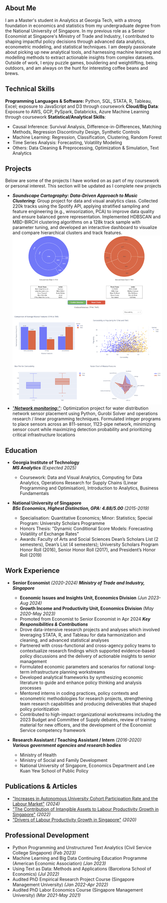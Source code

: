 ## About Me
I am a Master's student in Analytics at Georgia Tech, with a strong foundation in economics and statistics from my undergraduate degree from the National University of Singapore. In my previous role as a Senior Economist at Singapore's Ministry of Trade and Industry, I contributed to shaping impactful policy decisions through advanced data analytics, econometric modeling, and statistical techniques. I am deeply passionate about picking up new analytical tools, and harnessing machine learning and modelling methods to extract actionable insights from complex datasets. Outside of work, I enjoy puzzle games, bouldering and weightlifting, being outdoors, and am always on the hunt for interesting coffee beans and brews.

## Technical Skills
**Programming Languages & Software:** Python, SQL, STATA, R, Tableau, Excel; exposure to JavaScript and D3 through coursework
**Cloud/Big Data**: Exposure to AWS, GCP, PySpark, Databricks, Azure Machine Learning through coursework
**Statistical/Analytical Skills**:
- Causal Inference: Survival Analysis, Difference-in-Differences, Matching Methods, Regression Discontinuity Design, Synthetic Controls
- Machine Learning: Regression, Classification, Clustering, Random Forest
- Time Series Analysis: Forecasting, Volatility Modeling
- Others: Data Cleaning & Preprocessing, Optimization & Simulation, Text Analytics

## Projects
Below are some of the projects I have worked on as part of my coursework or personal interest. This section will be updated as I complete new projects
- ***Soundscape Cartography: Data-Driven Approach to Music Clustering***: Group project for data and visual analytics class. Collected 220k tracks using the Spotify API, applying stratified sampling and feature engineering (e.g., winsorization, PCA) to improve data quality and ensure balanced genre representation. Implemented HDBSCAN and MBD-BIRCH clustering algorithms on a 128k track sample with parameter tuning, and developed an interactive dashboard to visualize and compare hierarchical clusters and track features.
![Clustering Visualization](/assets/dva/dva_dashboard.png)
- ["***Network monitoring:***"](https://github.com/jesstingjh/network-monitoring): Optimization project for water distribution network sensor placement using Python, Gurobi Solver and operations research / linear programming techniques. Formulated integer programs to place sensors across an 811-sensor, 1123-pipe network, minimizing sensor count while maximizing detection probability and prioritizing critical infrastructure locations

## Education
- **Georgia Institute of Technology**   
***MS Analytics*** *(Expected 2025)*  
    - Coursework: Data and Visual Analytics, Computing for Data Analytics, Operations Research for Supply Chains (Linear Programming and Optimisation), Introduction to Analytics, Business Fundamentals

- **National University of Singapore**  
***BSc Economics, Highest Distinction, GPA: 4.88/5.00*** *(2015-2019)*   
    - Specialisation: Quantitative Economics; Minor: Statistics; Special Program: University Scholars Programme 
    - Honors Thesis: "Dynamic Conditional Score Models: Forecasting Volatility of Exchange Rates"  
    - Awards:  Faculty of Arts and Social Sciences Dean’s Scholars List (2 semesters), Dean’s List (4 semesters); University Scholars Program Honor Roll (2016), Senior Honor Roll (2017), and President’s Honor Roll (2019)   
    

## Work Experience
- **Senior Economist** *(2020-2024)*
***Ministry of Trade and Industry, Singapore*** 
    - **Economic Issues and Insights Unit, Economics Division** *(Jun 2023-Aug 2024)*
    - **Growth Income and Productivity Unit, Economics Division** *(May 2020-May 2023)*
    - Promoted from Economist to Senior Economist in Apr 2024
***Key Responsibilities & Contributions***
    - Drove data-intensive research projects and analyses which involved leveraging STATA, R, and Tableau for data harmonization and cleaning, and advanced statistical analyses
    - Partnered with cross-functional and cross-agency policy teams to contextualize research findings which supported evidence-based policy discussions and the delivery of actionable insights to senior management
    - Formulated economic parameters and scenarios for national long-term infrastructure planning workstreams
    - Developed analytical frameworks by synthesizing economic literature to guide and enhance policy thinking and analysis processes
    - Mentored interns in coding practices, policy contexts and econometric methodologies for research projects, strengthening team research capabilities and producing deliverables that shaped policy prioritization
    - Contributed to high-impact organizational workstreams including the 2023 Budget and Committee of Supply debates, review of training material for new officers, and the development of the Economist Service competency framework

- **Research Assistant / Teaching Assistant / Intern** *(2016-2020)*  
***Various government agencies and research bodies***   
    - Ministry of Health
    - Ministry of Social and Family Development
    - National University of Singapore, Economics Department and Lee Kuan Yew School of Public Policy


## Publications & Articles
- ["Increases in Autonomous University Cohort Participation Rate and the Labour Market"](https://www.mti.gov.sg/-/media/MTI/Resources/Economic-Survey-of-Singapore/2024/Economic-Survey-of-Singapore-First-Quarter-2024/FA_1Q24.pdf) *(2024)*
- ["The Contribution of Intangible Assets to Labour Productivity Growth in Singapore"](https://www.mti.gov.sg/-/media/MTI/Resources/Economic-Survey-of-Singapore/2022/Economic-Survey-of-Singapore-First-Quarter-2022/FA2_1Q22.pdf) *(2022)*
- ["Drivers of Labour Productivity Growth in Singapore"](https://www.mti.gov.sg/-/media/MTI/Resources/Economic-Survey-of-Singapore/2020/Economic-Survey-of-Singapore-Third-Quarter-2020/FA_3Q20.pdf) *(2020)*


## Professional Development
- Python Programming and Unstructured Text Analytics (Civil Service College Singapore) *(Feb 2023)*
- Machine Learning and Big Data Continuing Education Programme (American Economic Association) *(Jan 2023)*
- Using Text as Data: Methods and Applications (Barcelona School of Economics) *(Jul 2022)*
- Audited PhD Empirical Research Project Course (Singapore Management University) *(Jan 2022-Apr 2022)*
- Audited PhD Labor Economics Course (Singapore Management University) *(Mar 2021-May 2021)*
